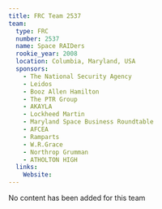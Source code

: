 ```yaml
---
title: FRC Team 2537
team:
  type: FRC
  number: 2537
  name: Space RAIDers
  rookie_year: 2008
  location: Columbia, Maryland, USA
  sponsors:
    - The National Security Agency
    - Leidos
    - Booz Allen Hamilton
    - The PTR Group
    - AKAYLA
    - Lockheed Martin
    - Maryland Space Business Roundtable
    - AFCEA
    - Ramparts
    - W.R.Grace
    - Northrop Grumman
    - ATHOLTON HIGH
  links:
    Website: 
---
```

No content has been added for this team